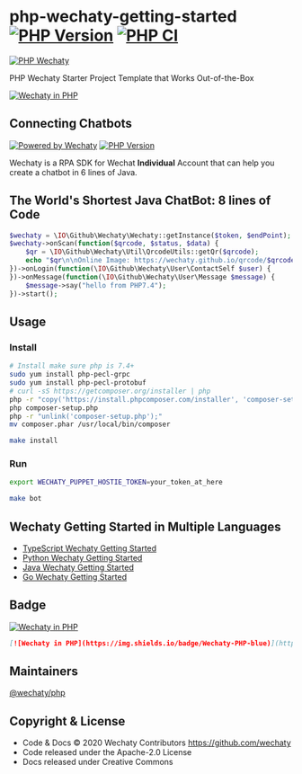# php-wechaty-getting-started [![PHP Version](https://img.shields.io/maven-central/v/io.github.wechaty/wechaty?label=PHP)](https://packagist.org/packages/wechaty/php-wechaty) [![PHP CI](https://github.com/wechaty/php-wechaty-getting-started/workflows/PHP%20CI/badge.svg)](https://github.com/wechaty/php-wechaty-getting-started/actions?query=workflow%3A%22PHP+CI%22)

[![PHP Wechaty](https://wechaty.github.io/php-wechaty/images/php-wechaty.png)](https://github.com/wechaty/php-wechaty-getting-started)

PHP Wechaty Starter Project Template that Works Out-of-the-Box
 
[![Wechaty in PHP](https://img.shields.io/badge/Wechaty-PHP-blue)](https://github.com/wechaty/php-wechaty)

## Connecting Chatbots

[![Powered by Wechaty](https://img.shields.io/badge/Powered%20By-Wechaty-brightgreen.svg)](https://github.com/Wechaty/wechaty)
[![PHP Version](https://img.shields.io/maven-central/v/io.github.wechaty/wechaty?label=PHP)](https://packagist.org/packages/wechaty/php-wechaty)

Wechaty is a RPA SDK for Wechat **Individual** Account that can help you create a chatbot in 6 lines of Java.

## The World's Shortest Java ChatBot: 8 lines of Code

```php
$wechaty = \IO\Github\Wechaty\Wechaty::getInstance($token, $endPoint);
$wechaty->onScan(function($qrcode, $status, $data) {
    $qr = \IO\Github\Wechaty\Util\QrcodeUtils::getQr($qrcode);
    echo "$qr\n\nOnline Image: https://wechaty.github.io/qrcode/$qrcode\n";
})->onLogin(function(\IO\Github\Wechaty\User\ContactSelf $user) {
})->onMessage(function(\IO\Github\Wechaty\User\Message $message) {
    $message->say("hello from PHP7.4");
})->start();
```

## Usage

### Install

```sh
# Install make sure php is 7.4+
sudo yum install php-pecl-grpc
sudo yum install php-pecl-protobuf
# curl -sS https://getcomposer.org/installer | php
php -r "copy('https://install.phpcomposer.com/installer', 'composer-setup.php');"
php composer-setup.php
php -r "unlink('composer-setup.php');"
mv composer.phar /usr/local/bin/composer

make install
```

### Run

```sh
export WECHATY_PUPPET_HOSTIE_TOKEN=your_token_at_here

make bot
```

## Wechaty Getting Started in Multiple Languages

- [TypeScript Wechaty Getting Started](https://github.com/wechaty/wechaty-getting-started)
- [Python Wechaty Getting Started](https://github.com/wechaty/python-wechaty-getting-started)
- [Java Wechaty Getting Started](https://github.com/wechaty/java-wechaty-getting-started)
- [Go Wechaty Getting Started](https://github.com/wechaty/go-wechaty-getting-started)

## Badge

[![Wechaty in PHP](https://img.shields.io/badge/Wechaty-PHP-blue)](https://github.com/wechaty/php-wechaty)

```md
[![Wechaty in PHP](https://img.shields.io/badge/Wechaty-PHP-blue)](https://github.com/wechaty/php-wechaty)
```

## Maintainers

[@wechaty/php](https://github.com/orgs/wechaty/teams/php/members)

## Copyright & License

- Code & Docs © 2020 Wechaty Contributors <https://github.com/wechaty>
- Code released under the Apache-2.0 License
- Docs released under Creative Commons
